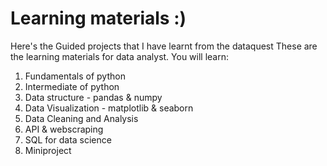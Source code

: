 # Learning materials :)
Here's the Guided projects that I have learnt from the dataquest
These are the learning materials for data analyst.
You will learn:
1. Fundamentals of python
2. Intermediate of python
3. Data structure - pandas & numpy
4. Data Visualization - matplotlib & seaborn
5. Data Cleaning and Analysis
6. API & webscraping
7. SQL for data science
8. Miniproject


